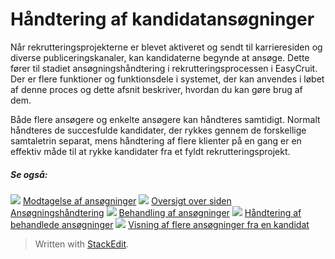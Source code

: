 # Håndtering af kandidatansøgninger

Når rekrutteringsprojekterne er blevet aktiveret og sendt til karrieresiden og diverse publiceringskanaler, kan kandidaterne begynde at ansøge. Dette fører til stadiet ansøgningshåndtering i rekrutteringsprocessen i EasyCruit. Der er flere funktioner og funktionsdele i systemet, der kan anvendes i løbet af denne proces og dette afsnit beskriver, hvordan du kan gøre brug af dem.

Både flere ansøgere og enkelte ansøgere kan håndteres samtidigt. Normalt håndteres de succesfulde kandidater, der rykkes gennem de forskellige samtaletrin separat, mens håndtering af flere klienter på en gang er en effektiv måde til at rykke kandidater fra et fyldt rekrutteringsprojekt.

##### Se også:

![](../Resources/Images/icon-document-link.png)  [Modtagelse af ansøgninger](receiving_applications.htm)
![](../Resources/Images/icon-document-link.png)  [Oversigt over siden Ansøgningshåndtering](application_handling_page_overview.htm)
![](../Resources/Images/icon-document-link.png)  [Behandling af ansøgninger](processing_applications.htm)
![](../Resources/Images/icon-document-link.png)  [Håndtering af behandlede ansøgninger](managing_processed_applications.htm)
![](../Resources/Images/icon-document-link.png)  [Visning af flere ansøgninger fra en kandidat](viewing_a_candidates_multiple_applications.htm)


> Written with [StackEdit](https://stackedit.io/).
<!--stackedit_data:
eyJoaXN0b3J5IjpbMTk3Nzg1OTRdfQ==
-->